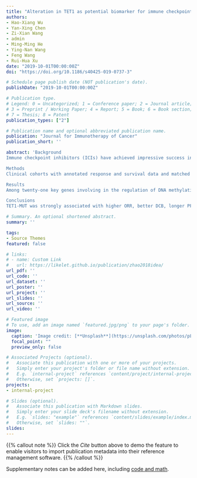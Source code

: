 ```yaml
---
title: "Alteration in TET1 as potential biomarker for immune checkpoint blockade in multiple cancers"
authors:
- Hao-Xiang Wu
- Yan-Xing Chen
- Zi-Xian Wang
- admin
- Ming-Ming He
- Ying-Nan Wang
- Feng Wang
- Rui-Hua Xu
date: "2019-10-01T00:00:00Z"
doi: "https://doi.org/10.1186/s40425-019-0737-3"

# Schedule page publish date (NOT publication's date).
publishDate: "2019-10-01T00:00:00Z"

# Publication type.
# Legend: 0 = Uncategorized; 1 = Conference paper; 2 = Journal article;
# 3 = Preprint / Working Paper; 4 = Report; 5 = Book; 6 = Book section;
# 7 = Thesis; 8 = Patent
publication_types: ["2"]

# Publication name and optional abbreviated publication name.
publication: "Journal for Immunotherapy of Cancer"
publication_short: ''

abstract: 'Background
Immune checkpoint inhibitors (ICIs) have achieved impressive success in different cancer types, yet responses vary and predictive biomarkers are urgently needed. Growing evidence points to a link between DNA methylation and anti-tumor immunity, while clinical data on the association of genomic alterations in DNA methylation-related genes and ICI response are lacking.

Methods
Clinical cohorts with annotated response and survival data and matched mutational data from published studies were collected and consolidated. The predictive function of specific mutated genes was first tested in the discovery cohort and later validated in the validation cohort. The association between specific mutated genes and tumor immunogenicity and anti-tumor immunity was further investigated in the Cancer Genome Altas (TCGA) dataset.

Results
Among twenty-one key genes involving in the regulation of DNA methylation, TET1-mutant (TET1-MUT) was enriched in patients responding to ICI treatment in the discovery cohort (P < 0.001). TET1 was recurrently mutated across multiple cancers and more frequently seen in skin, lung, gastrointestinal, and urogenital cancers. In the discovery cohort (n = 519), significant differences were observed between TET1-MUT and TET1-wildtype (TET1-WT) patients regarding objective response rate (ORR, 60.9% versus 22.8%, P < 0.001), durable clinical benefit (DCB, 71.4% versus 31.6%, P < 0.001), and progression-free survival (PFS, hazard ratio = 0.46 [95% confidence interval, 0.25 to 0.82], P = 0.008). In the validation cohort (n = 1395), significant overall survival (OS) benefit was detected in the TET1-MUT patients compared to TET1-WT patients (hazard ratio = 0.47 [95% confidence interval, 0.25 to 0.88], P = 0.019), which was, importantly, independent of tumor mutational burden and high microsatellite instability; as well as not attributed to the prognostic impact of TET1-MUT (P > 0.05 in both two non-ICI-treated cohorts). In TCGA dataset, TET1-MUT was strongly associated with higher tumor mutational burden and neoantigen load, and inflamed pattern of tumor-infiltrating T lymphocytes, immune signatures and immune-related gene expressions.

Conclusions
TET1-MUT was strongly associated with higher ORR, better DCB, longer PFS, and improved OS in patients receiving ICI treatment, suggesting that TET1-MUT is a novel predictive biomarker for immune checkpoint blockade across multiple cancer types.'

# Summary. An optional shortened abstract.
summary: ''

tags:
- Source Themes
featured: false

# links:
# - name: Custom Link
#   url: https://likelet.github.io/publication/zhao2018idea/
url_pdf: ''
url_code: ''
url_dataset: ''
url_poster: ''
url_project: ''
url_slides: ''
url_source: ''
url_video: ''

# Featured image
# To use, add an image named `featured.jpg/png` to your page's folder. 
image:
  caption: 'Image credit: [**Unsplash**](https://unsplash.com/photos/pLCdAaMFLTE)'
  focal_point: ""
  preview_only: false

# Associated Projects (optional).
#   Associate this publication with one or more of your projects.
#   Simply enter your project's folder or file name without extension.
#   E.g. `internal-project` references `content/project/internal-project/index.md`.
#   Otherwise, set `projects: []`.
projects:
- internal-project

# Slides (optional).
#   Associate this publication with Markdown slides.
#   Simply enter your slide deck's filename without extension.
#   E.g. `slides: "example"` references `content/slides/example/index.md`.
#   Otherwise, set `slides: ""`.
slides:
---
```


{{% callout note %}}
Click the *Cite* button above to demo the feature to enable visitors to import publication metadata into their reference management software.
{{% /callout %}}

Supplementary notes can be added here, including [code and math](https://sourcethemes.com/academic/docs/writing-markdown-latex/).
